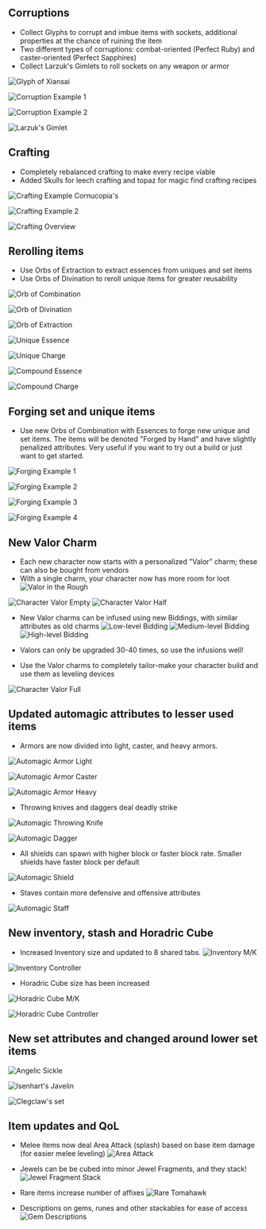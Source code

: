 ## Corruptions

- Collect Glyphs to corrupt and imbue items with sockets, additional properties at the chance of ruining the item
- Two different types of corruptions: combat-oriented (Perfect Ruby) and caster-oriented (Perfect Sapphires)
- Collect Larzuk's Gimlets to roll sockets on any weapon or armor

![Glyph of Xiansai](assets/glyph.png)

![Corruption Example 1](assets/corruption1.png)

![Corruption Example 2](assets/corruption2.png)

![Larzuk's Gimlet](assets/gimlet.png)

## Crafting

- Completely rebalanced crafting to make every recipe viable
- Added Skulls for leech crafting and topaz for magic find crafting recipes

![Crafting Example Cornucopia's](assets/cornucopia-helm.png)

![Crafting Example 2](assets/crafting2.png)

![Crafting Overview](assets/crafting_overview.png)

## Rerolling items

- Use Orbs of Extraction to extract essences from uniques and set items 
- Use Orbs of Divination to reroll unique items for greater reusability

![Orb of Combination](assets/combination.png)

![Orb of Divination](assets/divination.png)

![Orb of Extraction](assets/extraction.png)

![Unique Essence](assets/unique-essence.png)

![Unique Charge](assets/unique-charge.png)

![Compound Essence](assets/compound-essence.png)

![Compound Charge](assets/compound-charge.png)


## Forging set and unique items

- Use new Orbs of Combination with Essences to forge new unique and set items. The items will be denoted "Forged by Hand" and have slightly penalized attributes. Very useful if you want to try out a build or just want to get started. 

![Forging Example 1](asset/forging-1.png)

![Forging Example 2](assets/forging-2.png)

![Forging Example 3](assets/forging-3.png)

![Forging Example 4](assets/forging-4.png)

## New Valor Charm

- Each new character now starts with a personalized "Valor" charm; these can also be bought from vendors
- With a single charm, your character now has more room for loot
![Valor in the Rough](assets/valor-rough.png)

![Character Valor Empty](assets/valor-0.png)
![Character Valor Half](assets/valor-1.png)


- New Valor charms can be infused using new Biddings, with similar attributes as old charms
![Low-level Bidding](assets/bidding-1.png)
![Medium-level Bidding](assets/bidding-2.png)
![High-level Bidding](assets/bidding-3.png)

- Valors can only be upgraded 30-40 times, so use the infusions well!
- Use the Valor charms to completely tailor-make your character build and use them as leveling devices

![Character Valor Full](assets/valor-2.png)

## Updated automagic attributes to lesser used items
- Armors are now divided into light, caster, and heavy armors.

![Automagic Armor Light](assets/light.png)

![Automagic Armor Caster](assets/caster.png)

![Automagic Armor Heavy](assets/heavy.png)

- Throwing knives and daggers deal deadly strike

![Automagic Throwing Knife](assets/throwing_knife.png)

![Automagic Dagger](assets/dagger.png)

- All shields can spawn with higher block or faster block rate. Smaller shields have faster block per default

![Automagic Shield](assets/shield-small.png)

- Staves contain more defensive and offensive attributes

![Automagic Staff](assets/staff.png)

## New inventory, stash and Horadric Cube

- Increased Inventory size and updated to 8 shared tabs. 
![Inventory M/K](assets/inventory-stash-mk.png)

![Inventory Controller](assets/inventory-stash-controller.png)

- Horadric Cube size has been increased

![Horadric Cube M/K](assets/horadric-mk.png)

![Horadric Cube Controller](assets/horadric-controller.png)

## New set attributes and changed around lower set items 

![Angelic Sickle](assets/sickle.png)

![Isenhart's Javelin](assets/isenharts.png)

![Clegclaw's set](assets/clegclaws.png)

## Item updates and QoL

- Melee items now deal Area Attack (splash) based on base item damage (for easier melee leveling)
![Area Attack](assets/aoe.png)

- Jewels can be be cubed into minor Jewel Fragments, and they stack!
![Jewel Fragment Stack](assets/jewel-fragment.png)


- Rare items increase number of affixes
![Rare Tomahawk](assets/rare-tomahawk.png)

- Descriptions on gems, runes and other stackables for ease of access
![Gem Descriptions](assets/gem-desc.png)

